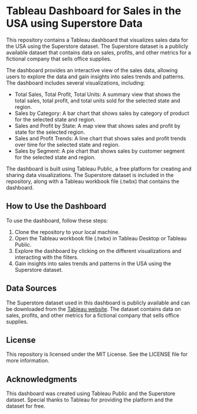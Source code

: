 # Tableau Dashboard for Sales in the USA using Superstore Data

This repository contains a Tableau dashboard that visualizes sales data for the USA using the Superstore dataset. 
The Superstore dataset is a publicly available dataset that contains data on sales, profits, and other metrics for a fictional company that sells office supplies.

The dashboard provides an interactive view of the sales data, allowing users to explore the data and gain insights into sales trends and patterns. 
The dashboard includes several visualizations, including:

- Total Sales, Total Profit, Total Units: A summary view that shows the total sales, total profit, and total units sold for the selected state and region.
- Sales by Category: A bar chart that shows sales by category of product for the selected state and region.
- Sales and Profit by State: A map view that shows sales and profit by state for the selected region.
- Sales and Profit Trends: A line chart that shows sales and profit trends over time for the selected state and region.
- Sales by Segment: A pie chart that shows sales by customer segment for the selected state and region.

The dashboard is built using Tableau Public, a free platform for creating and sharing data visualizations. 
The Superstore dataset is included in the repository, along with a Tableau workbook file (.twbx) that contains the dashboard.

## How to Use the Dashboard

To use the dashboard, follow these steps:

1. Clone the repository to your local machine.
2. Open the Tableau workbook file (.twbx) in Tableau Desktop or Tableau Public.
3. Explore the dashboard by clicking on the different visualizations and interacting with the filters.
4. Gain insights into sales trends and patterns in the USA using the Superstore dataset.

## Data Sources

The Superstore dataset used in this dashboard is publicly available and can be downloaded from the [Tableau website](https://www.tableau.com/solutions/sample-data-sets). 
The dataset contains data on sales, profits, and other metrics for a fictional company that sells office supplies.

## License

This repository is licensed under the MIT License. See the LICENSE file for more information.

## Acknowledgments

This dashboard was created using Tableau Public and the Superstore dataset. Special thanks to Tableau for providing the platform and the dataset for free.
